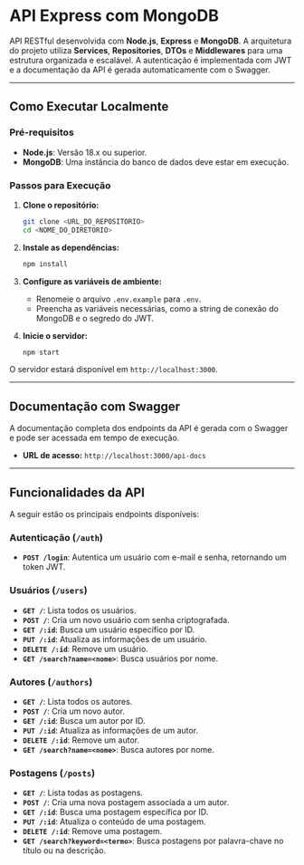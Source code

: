 # API Express com MongoDB

API RESTful desenvolvida com **Node.js**, **Express** e **MongoDB**. A arquitetura do projeto utiliza **Services**, **Repositories**, **DTOs** e **Middlewares** para uma estrutura organizada e escalável. A autenticação é implementada com JWT e a documentação da API é gerada automaticamente com o Swagger.

***

## Como Executar Localmente

### Pré-requisitos
* **Node.js**: Versão 18.x ou superior.
* **MongoDB**: Uma instância do banco de dados deve estar em execução.

### Passos para Execução

1.  **Clone o repositório:**
    ```bash
    git clone <URL_DO_REPOSITORIO>
    cd <NOME_DO_DIRETORIO>
    ```

2.  **Instale as dependências:**
    ```bash
    npm install
    ```

3.  **Configure as variáveis de ambiente:**
    * Renomeie o arquivo `.env.example` para `.env`.
    * Preencha as variáveis necessárias, como a string de conexão do MongoDB e o segredo do JWT.

4.  **Inicie o servidor:**
    ```bash
    npm start
    ```

O servidor estará disponível em `http://localhost:3000`.

***

## Documentação com Swagger

A documentação completa dos endpoints da API é gerada com o Swagger e pode ser acessada em tempo de execução.

* **URL de acesso:** `http://localhost:3000/api-docs`

***

## Funcionalidades da API

A seguir estão os principais endpoints disponíveis:

### Autenticação (`/auth`)
* **`POST /login`**: Autentica um usuário com e-mail e senha, retornando um token JWT.

### Usuários (`/users`)
* **`GET /`**: Lista todos os usuários.
* **`POST /`**: Cria um novo usuário com senha criptografada.
* **`GET /:id`**: Busca um usuário específico por ID.
* **`PUT /:id`**: Atualiza as informações de um usuário.
* **`DELETE /:id`**: Remove um usuário.
* **`GET /search?name=<nome>`**: Busca usuários por nome.

### Autores (`/authors`)
* **`GET /`**: Lista todos os autores.
* **`POST /`**: Cria um novo autor.
* **`GET /:id`**: Busca um autor por ID.
* **`PUT /:id`**: Atualiza as informações de um autor.
* **`DELETE /:id`**: Remove um autor.
* **`GET /search?name=<nome>`**: Busca autores por nome.

### Postagens (`/posts`)
* **`GET /`**: Lista todas as postagens.
* **`POST /`**: Cria uma nova postagem associada a um autor.
* **`GET /:id`**: Busca uma postagem específica por ID.
* **`PUT /:id`**: Atualiza o conteúdo de uma postagem.
* **`DELETE /:id`**: Remove uma postagem.
* **`GET /search?keyword=<termo>`**: Busca postagens por palavra-chave no título ou na descrição.
